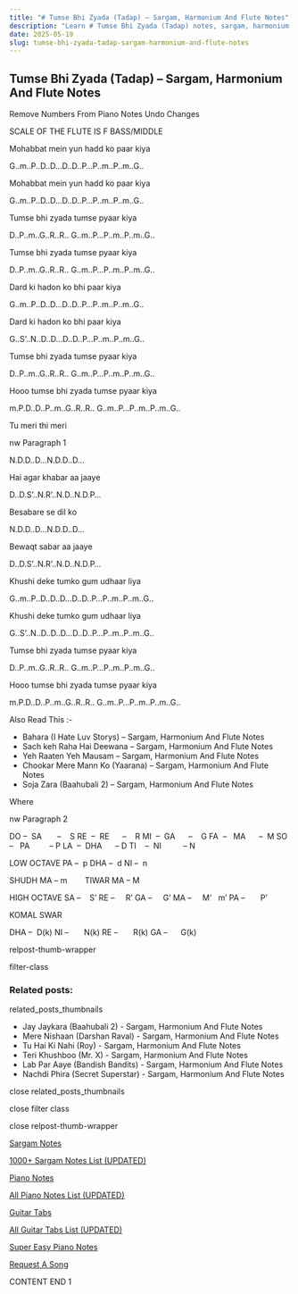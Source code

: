 ```yaml
---
title: "# Tumse Bhi Zyada (Tadap) – Sargam, Harmonium And Flute Notes"
description: "Learn # Tumse Bhi Zyada (Tadap) notes, sargam, harmonium notations and flute notes. Easy step-by-step tutorial for beginners."
date: 2025-05-19
slug: tumse-bhi-zyada-tadap-sargam-harmonium-and-flute-notes
---
```


## Tumse Bhi Zyada (Tadap) – Sargam, Harmonium And Flute Notes

Remove Numbers From Piano Notes
Undo Changes

SCALE OF THE FLUTE IS F BASS/MIDDLE

Mohabbat mein yun hadd ko paar kiya

G..m..P..D..D…D..D..P…P..m..P..m..G..

Mohabbat mein yun hadd ko paar kiya

G..m..P..D..D…D..D..P…P..m..P..m..G..

Tumse bhi zyada tumse pyaar kiya

D..P..m..G..R..R.. G..m..P…P..m..P..m..G..

Tumse bhi zyada tumse pyaar kiya

D..P..m..G..R..R.. G..m..P…P..m..P..m..G..

Dard ki hadon ko bhi paar kiya

G..m..P..D..D…D..D..P…P..m..P..m..G..

Dard ki hadon ko bhi paar kiya

G..S’..N..D..D…D..D..P…P..m..P..m..G..

Tumse bhi zyada tumse pyaar kiya

D..P..m..G..R..R.. G..m..P…P..m..P..m..G..

Hooo tumse bhi zyada tumse pyaar kiya

m.P.D..D..P..m..G..R..R.. G..m..P…P..m..P..m..G..

Tu meri thi meri

nw Paragraph 1

N.D.D..D…N.D.D..D…

Hai agar khabar aa jaaye

D..D.S’..N.R’..N.D..N.D.P…

Besabare se dil ko

N.D.D..D…N.D.D..D…

Bewaqt sabar aa jaaye

D..D.S’..N.R’..N.D..N.D.P…

Khushi deke tumko gum udhaar liya

G..m..P..D..D..D…D..D..P…P..m..P..m..G..

Khushi deke tumko gum udhaar liya

G..S’..N..D..D..D…D..D..P…P..m..P..m..G..

Tumse bhi zyada tumse pyaar kiya

D..P..m..G..R..R.. G..m..P…P..m..P..m..G..

Hooo tumse bhi zyada tumse pyaar kiya

m.P.D..D..P..m..G..R..R.. G..m..P…P..m..P..m..G..

Also Read This :-

* Bahara (I Hate Luv Storys) – Sargam, Harmonium And Flute Notes
* Sach keh Raha Hai Deewana – Sargam, Harmonium And Flute Notes
* Yeh Raaten Yeh Mausam – Sargam, Harmonium And Flute Notes
* Chookar Mere Mann Ko (Yaarana) – Sargam, Harmonium And Flute Notes
* Soja Zara (Baahubali 2) – Sargam, Harmonium And Flute Notes

Where

nw Paragraph 2

DO –  SA       –    S
RE  –  RE      –    R
MI  –  GA      –    G
FA  –   MA      –  M
SO  –   PA         – P
LA  –  DHA      – D
TI    –  NI          – N

LOW OCTAVE
PA –  p
DHA –  d
NI –  n

SHUDH MA – m        TIWAR MA – M

HIGH OCTAVE
SA –    S’
RE –     R’
GA –     G’
MA –     M’   m’
PA –       P’

KOMAL SWAR

DHA –  D(k)
NI –       N(k)
RE –       R(k)
GA –      G(k)

relpost-thumb-wrapper

filter-class

### Related posts:

related_posts_thumbnails

* Jay Jaykara (Baahubali 2) - Sargam, Harmonium And Flute Notes
* Mere Nishaan (Darshan Raval) - Sargam, Harmonium And Flute Notes
* Tu Hai Ki Nahi (Roy) - Sargam, Harmonium And Flute Notes
* Teri Khushboo (Mr. X) - Sargam, Harmonium And Flute Notes
* Lab Par Aaye (Bandish Bandits) - Sargam, Harmonium And Flute Notes
* Nachdi Phira (Secret Superstar) - Sargam, Harmonium And Flute Notes

close related_posts_thumbnails

close filter class

close relpost-thumb-wrapper

[Sargam Notes](https://www.notationsworld.com/sargam-notes.html)

[1000+ Sargam Notes List (UPDATED)](https://www.notationsworld.com/all-songs-list-sargam-notes.html)

[Piano Notes](https://www.notationsworld.com/piano-notes.html)

[All Piano Notes List (UPDATED)](https://www.notationsworld.com/all-songs-list-piano-notes.html)

[Guitar Tabs](https://www.notationsworld.com/guitar-tabs.html)

[All Guitar Tabs List (UPDATED)](https://www.notationsworld.com/all-songs-list-guitar-tabs.html)

[Super Easy Piano Notes](https://studywall.in/)

[Request A Song](https://www.notationsworld.com/request-a-song.html)

CONTENT END 1

